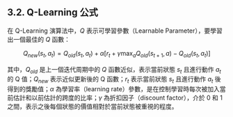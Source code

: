 ## 3.2. Q-Learning 公式

在 Q-Learning 演算法中，$Q$ 表示可學習參數（Learnable Parameter），要學習出一個最佳的 $Q$ 函數：

$$Q_{new}(s_t,a_t) = Q_{old}(s_t,a_t) + \alpha\bigg[ r_t + \gamma \max_aQ_{old}(s_{t+1},a) - Q_{old}(s_t,a_t)\bigg]$$

其中，$Q_{old}$ 是上一個迭代周期中的 $Q$ 函數近似，表示當前狀態 $s_t$ 且進行動作 $a_t$ 的 Q 值；$Q_{new}$ 表示近似更新後的 Q 函數；$r_t$ 表示當前狀態 $s_t$ 且進行動作 $a_t$ 後得到的獎勵值；$\alpha$ 為學習率（learning rate）參數，是在控制學習時每次被加入當前估計和以前估計的跨度的比率；$\gamma$ 為折扣因子（discount factor），介於 0 和 1 之間，表示之後每個狀態的價值相對於當前狀態被重視的程度。